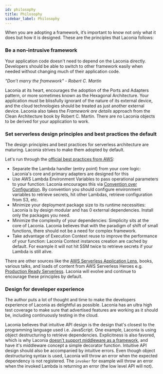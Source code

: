 ```yaml
---
id: philosophy
title: Philosophy
sidebar_label: Philosophy
---
```


When you are adopting a framework, it’s important to know not only what it does
but how it is designed. These are the principles that Laconia follows:

### Be a non-intrusive framework

Your application code doesn't need to depend on the Laconia directly. Developers
should be able to switch to other framework easily when needed without changing
much of their application code.

_“Don’t marry the framework” - Robert C. Martin_

Laconia at its heart, encourages the adoption of the Ports and Adapters pattern,
or more sometimes known as the Hexagonal Architecture. Your application must be
blissfully ignorant of the nature of its external device, and the cloud
technologies should be treated as just another external device. Laconia also
takes the _Framework are details_ approach from the Clean Architecture book by
Robert C. Martin. There are no Laconia objects to be derived for your
application to work.

### Set serverless design principles and best practices the default

The design principles and best practices for serverless architecture are
maturing. Laconia strives to make them adopted by default.

Let's run through the
[official best practices from AWS](https://docs.aws.amazon.com/lambda/latest/dg/best-practices.html):

- Separate the Lambda handler (entry point) from your core logic: Laconia's core
  and primary adapters are designed for this
- Use AWS Lambda Environment Variables to pass operational parameters to your
  function: Laconia encourages this via
  [Convention over Configuration](https://en.wikipedia.org/wiki/Convention_over_configuration).
  By convention you should configure environment variables to retrieve secrets,
  hit other Lambdas, retrieve configuration from S3, etc.
- Minimize your deployment package size to its runtime necessities: Laconia is
  by design modular and has 0 external dependencies. Install only the packages
  you need.
- Minimize the complexity of your dependencies: Simplicity sits at the core of
  Laconia. Laconia believes that with the paradigm of shift of small functions,
  there should not be a need for complex framework.
- Take advantage of Execution Context reuse to improve the performance of your
  function: Laconia Context instances creation are cached by default. For
  example it will not hit SSM twice to retrieve secrets if your Lambda is still
  alive.

There are other sources like the
[AWS Serverless Application Lens](https://d1.awsstatic.com/whitepapers/architecture/AWS-Serverless-Applications-Lens.pdf),
books, various talks, and loads of content from AWS Serverless Heroes e.g.
[Production Ready Serverless](https://productionreadyserverless.com/). Laconia
will evolve and continue to encourage these principles by default.

### Design for developer experience

The author puts a lot of thought and time to make the developers experience of
Laconia as delightful as possible. Laconia has an ultra high test coverage to
make sure that advertised features are working as it should be, including
continuously testing in the cloud.

Laconia believes that intuitive API design is the design that's closest to the
programming language used i.e. JavaScript. One example, Laconia is using object
destructuring to retrieve dependencies. Explicitness is also favored, which is
why Laconia
[doesn't support middleware as a framework](https://github.com/zeit/micro/issues/8#issuecomment-178362486),
and have it's middleware concept a simple decorator function. Intuitive API
design should also be accompanied by intuitive errors. Even though object
destructuring syntax is used, Laconia will throw an error when the expected
dependency is not registered. The `invoker` for example will throw an error when
the invoked Lambda is returning an error (the low level API will not).
